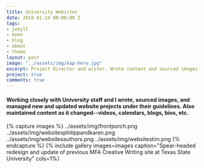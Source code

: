 ```yaml
---
title: University Websites
date: 2018-01-14 00:00:00 Z
tags:
- jekyll
- moon
- blog
- about
- theme
layout: post
image: "../assets/img/kap-hero.jpg"
excerpt: Project Director and writer. Wrote content and sourced images.
project: true
comments: true
---
```


#### Working closely with University staff and I wrote, sourced images, and managed new and updated website projects under their guidelines. Also maintained content as it changed--videos, calendars, blogs, bios, etc.  
 
{% capture images %}
	../assets/img/frontporch.png
  ../assets/img/websitesphilippandkaren.png
  ../assets/img/websitesauthors.png
  ../assets/img/websitestim.png
{% endcapture %}
{% include gallery images=images caption="Spear-headed redesign and update of previous MFA Creative Writing site at Texas State University" cols=1%}
